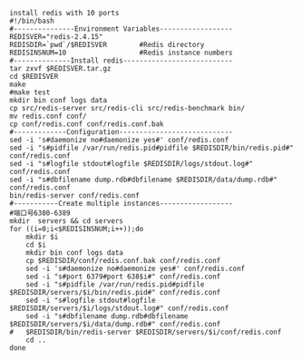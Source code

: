     install redis with 10 ports
    #!/bin/bash
    #---------------Environment Variables------------------
    REDISVER="redis-2.4.15"
    REDISDIR=`pwd`/$REDISVER        #Redis directory
    REDISINSNUM=10                  #Redis instance numbers
    #--------------Install redis--------------------------- 
    tar zxvf $REDISVER.tar.gz 
    cd $REDISVER
    make
    #make test
    mkdir bin conf logs data
    cp src/redis-server src/redis-cli src/redis-benchmark bin/
    mv redis.conf conf/
    cp conf/redis.conf conf/redis.conf.bak
    #-------------Configuration----------------------------
    sed -i 's#daemonize no#daemonize yes#' conf/redis.conf
    sed -i "s#pidfile /var/run/redis.pid#pidfile $REDISDIR/bin/redis.pid#" conf/redis.conf
    sed -i "s#logfile stdout#logfile $REDISDIR/logs/stdout.log#" conf/redis.conf
    sed -i "s#dbfilename dump.rdb#dbfilename $REDISDIR/data/dump.rdb#" conf/redis.conf
    bin/redis-server conf/redis.conf 
    #-----------Create multiple instances------------------
    #端口号6380-6389
    mkdir  servers && cd servers
    for ((i=0;i<$REDISINSNUM;i++));do
        mkdir $i
        cd $i
        mkdir bin conf logs data
        cp $REDISDIR/conf/redis.conf.bak conf/redis.conf
        sed -i 's#daemonize no#daemonize yes#' conf/redis.conf
        sed -i "s#port 6379#port 638$i#" conf/redis.conf
        sed -i "s#pidfile /var/run/redis.pid#pidfile $REDISDIR/servers/$i/bin/redis.pid#" conf/redis.conf
        sed -i "s#logfile stdout#logfile $REDISDIR/servers/$i/logs/stdout.log#" conf/redis.conf
        sed -i "s#dbfilename dump.rdb#dbfilename $REDISDIR/servers/$i/data/dump.rdb#" conf/redis.conf
    #   $REDISDIR/bin/redis-server $REDISDIR/servers/$i/conf/redis.conf 
        cd ..
    done
